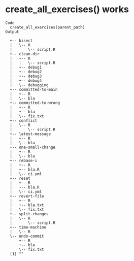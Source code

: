 # create_all_exercises() works

    Code
      create_all_exercises(parent_path)
    Output
      
      +-- bisect
      |   \-- R
      |       \-- script.R
      +-- clean-dir
      |   +-- R
      |   |   \-- script.R
      |   +-- debug1
      |   +-- debug2
      |   +-- debug3
      |   +-- debug4
      |   \-- debugging
      +-- committed-to-main
      |   +-- R
      |   \-- bla
      +-- committed-to-wrong
      |   +-- R
      |   +-- bla
      |   \-- fix.txt
      +-- conflict
      |   \-- R
      |       \-- script.R
      +-- latest-message
      |   +-- R
      |   \-- bla
      +-- one-small-change
      |   +-- R
      |   \-- bla
      +-- rebase-i
      |   +-- R
      |   +-- bla.R
      |   \-- ci.yml
      +-- reset
      |   +-- R
      |   +-- bla.R
      |   \-- ci.yml
      +-- revert-file
      |   +-- R
      |   +-- bla.txt
      |   \-- fix.txt
      +-- split-changes
      |   \-- R
      |       \-- script.R
      +-- time-machine
      |   \-- R
      \-- undo-commit
          +-- R
          +-- bla
          \-- fix.txt
      [1] ""

